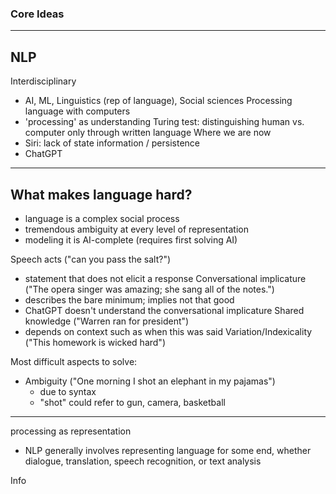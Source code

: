 ### Core Ideas

---

## NLP

Interdisciplinary
- AI, ML, Linguistics (rep of language), Social sciences
Processing language with computers
- 'processing' as understanding
Turing test: distinguishing human vs. computer only through written language
Where we are now
- Siri: lack of state information / persistence
- ChatGPT

---

## What makes language hard?

- language is a complex social process
- tremendous ambiguity at every level of representation
- modeling it is AI-complete (requires first solving AI)

Speech acts ("can you pass the salt?")
- statement that does not elicit a response
Conversational implicature ("The opera singer was amazing; she sang all of the notes.")
- describes the bare minimum; implies not that good
- ChatGPT doesn't understand the conversational implicature
Shared knowledge ("Warren ran for president")
- depends on context such as when this was said
Variation/Indexicality ("This homework is wicked hard")

Most difficult aspects to solve:
- Ambiguity ("One morning I shot an elephant in my pajamas")
	- due to syntax
	- "shot" could refer to gun, camera, basketball

---

processing as representation
- NLP generally involves representing language for some end, whether dialogue, translation, speech recognition, or text analysis

Info